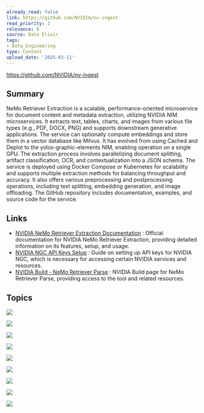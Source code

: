 ```yaml
---
already_read: false
link: https://github.com/NVIDIA/nv-ingest
read_priority: 2
relevance: 0
source: Data Elixir
tags:
- Data_Engineering
type: Content
upload_date: '2025-03-11'
---
```


https://github.com/NVIDIA/nv-ingest
## Summary

NeMo Retriever Extraction is a scalable, performance-oriented microservice for document content and metadata extraction, utilizing NVIDIA NIM microservices. It extracts text, tables, charts, and images from various file types (e.g., PDF, DOCX, PNG) and supports downstream generative applications. The service can optionally compute embeddings and store them in a vector database like Milvus. It has evolved from using Cached and Deplot to the yolox-graphic-elements NIM, enabling operation on a single GPU. The extraction process involves parallelizing document splitting, artifact classification, OCR, and contextualization into a JSON schema. The service is deployed using Docker Compose or Kubernetes for scalability and supports multiple extraction methods for balancing throughput and accuracy. It also offers various preprocessing and postprocessing operations, including text splitting, embedding generation, and image offloading. The GitHub repository includes documentation, examples, and source code for the service.
## Links

- [NVIDIA NeMo Retriever Extraction Documentation](https://docs.nvidia.com/nemo/retriever/latest/extraction/overview/) : Official documentation for NVIDIA NeMo Retriever Extraction, providing detailed information on its features, setup, and usage.
- [NVIDIA NGC API Keys Setup](https://org.ngc.nvidia.com/setup/api-keys) : Guide on setting up API keys for NVIDIA NGC, which is necessary for accessing certain NVIDIA services and resources.
- [NVIDIA Build - NeMo Retriever Parse](https://build.nvidia.com/nvidia/nemoretriever-parse) : NVIDIA Build page for NeMo Retriever Parse, providing access to the tool and related resources.

## Topics

![](topics/Library/NeMo%20Retriever%20extraction)

![](topics/Library/NVIDIA%20NIM%20microservices)

![](topics/Library/yolox%20graphic%20elements%20NIM)

![](topics/Library/pdfium)

![](topics/Library/nemoretriever%20parse)

![](topics/Library/Unstructured%20io)

![](topics/Library/Adobe%20Content%20Extraction%20Services)

![](topics/Library/Milvus)

![](topics/Library/Llama%203%202%201B%20tokenizer)